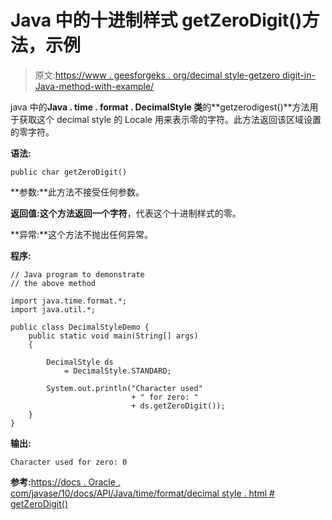 # Java 中的十进制样式 getZeroDigit()方法，示例

> 原文:[https://www . geesforgeks . org/decimal style-getzero digit-in-Java-method-with-example/](https://www.geeksforgeeks.org/decimalstyle-getzerodigit-method-in-java-with-example/)

java 中的**Java . time . format . DecimalStyle 类**的**getzerodigest()**方法用于获取这个 decimal style 的 Locale 用来表示零的字符。此方法返回该区域设置的零字符。

**语法:**

```
public char getZeroDigit()

```

**参数:**此方法不接受任何参数。

**返回值:**这个方法返回一个**字符**，代表这个十进制样式的零。

**异常:**这个方法不抛出任何异常。

**程序:**

```
// Java program to demonstrate
// the above method

import java.time.format.*;
import java.util.*;

public class DecimalStyleDemo {
    public static void main(String[] args)
    {

        DecimalStyle ds
            = DecimalStyle.STANDARD;

        System.out.println("Character used"
                           + " for zero: "
                           + ds.getZeroDigit());
    }
}
```

**输出:**

```
Character used for zero: 0

```

**参考:**[https://docs . Oracle . com/javase/10/docs/API/Java/time/format/decimal style . html # getZeroDigit()](https://docs.oracle.com/javase/10/docs/api/java/time/format/DecimalStyle.html#getZeroDigit())
